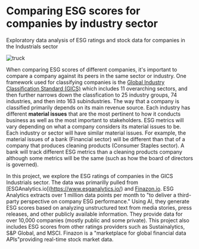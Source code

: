 # Comparing ESG scores for companies by industry sector
Exploratory data analysis of ESG ratings and stock data for companies in the Industrials sector 

![truck](https://github.com/Jenkir/EDA-ESG-ratings-Industrials/assets/75215001/935cfb87-23db-4ddd-80d5-542f83127e2d)

When comparing ESG scores of different companies, it's important to compare a company against its peers in the same sector or industry. One framework used for classifying companies is the [Global Industry Classification Standard (GICS)](https://www.msci.com/our-solutions/indexes/gics)  which includes 11 overarching sectors, and then further narrows down the classfication to 25 industry groups, 74 industries, and then into 163 subindustries. The way that a company is classified primarily depends on its main revenue source. 
Each industry has different **material issues** that are the most pertinent to how it conducts business as well as the most important to stakeholders.  ESG metrics will vary depending on what a company considers its material issues to be. Each industry or sector will have similar material issues. For example, the material issues of a bank (Financial sector) will be different than that of a company that produces cleaning products (Consumer Staples sector). A bank will track different ESG metrics than a cleaning products company although some metrics will be the same (such as how the board of directors is governed).

In this project, we explore the ESG ratings of companies in the GICS Industrials sector. The data was primarilly pulled from [ESGAnalytics.io[(https://www.esganalytics.io/) and [Finazon.io](https://finazon.io/). ESG Analytics extracts over 1 million data points per month to "to deliver a third-party perspective on company ESG performance." Using AI, they generate ESG scores based on analyzing unstructured text from media stories, press releases, and other publicly available information. They provide data for over 10,000 companies (mostly public and some private). This project also includes ESG scores from other ratings providers such as Sustainalytics, S&P Global, and MSCI. Finazon is a "marketplace for global financial data APIs"providing real-time stock market data.
